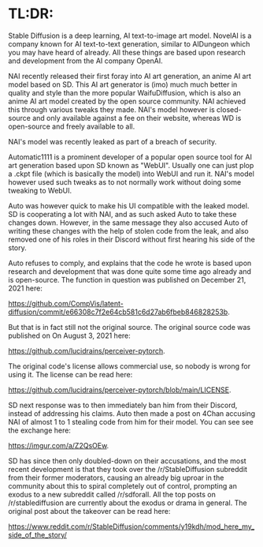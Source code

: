 # TL:DR: 

Stable Diffusion is a deep learning, AI text-to-image art model. NovelAI is a company known for AI text-to-text generation, similar to AIDungeon which you may have heard of already. All these things are based upon research and development from the AI company OpenAI. 

NAI recently released their first foray into AI art generation, an anime AI art model based on SD. This AI art generator is (imo) much much better in quality and style than the more popular WaifuDiffusion, which is also an anime AI art model created by the open source community. NAI achieved this through various tweaks they made. NAI's model however is closed-source and only available against a fee on their website, whereas WD is open-source and freely available to all.

NAI's model was recently leaked as part of a breach of security. 

Automatic1111 is a prominent developer of a popular open source tool for AI art generation based upon SD known as "WebUI". Usually one can just plop a .ckpt file (which is basically the model) into WebUI and run it. NAI's model however used such tweaks as to not normally work without doing some tweaking to WebUI. 

Auto was however quick to make his UI compatible with the leaked model. SD is cooperating a lot with NAI, and as such asked Auto to take these changes down. However, in the same message they also accused Auto of writing these changes with the help of stolen code from the leak, and also removed one of his roles in their Discord without first hearing his side of the story.

Auto refuses to comply, and explains that the code he wrote is based upon research and development that was done quite some time ago already and is open-source. The function in question was published on December 21, 2021 here:

https://github.com/CompVis/latent-diffusion/commit/e66308c7f2e64cb581c6d27ab6fbeb846828253b. 

But that is in fact still not the original source. The original source code was published on On August 3, 2021 here: 

https://github.com/lucidrains/perceiver-pytorch. 

The original code's license allows commercial use, so nobody is wrong for using it. The license can be read here:

https://github.com/lucidrains/perceiver-pytorch/blob/main/LICENSE. 

SD next response was to then immediately ban him from their Discord, instead of addressing his claims. Auto then made a post on 4Chan accusing NAI of almost 1 to 1 stealing code from him for their model. You can see see the exchange here: 

https://imgur.com/a/Z2QsOEw.

SD has since then only doubled-down on their accusations, and the most recent development is that they took over the /r/StableDiffusion subreddit from their former moderators, causing an already big uproar in the community about this to spiral completely out of control, prompting an exodus to a new subreddit called /r/sdforall. All the top posts on /r/stablediffusion are currently about the exodus or drama in general. The original post about the takeover can be read here: 

https://www.reddit.com/r/StableDiffusion/comments/y19kdh/mod_here_my_side_of_the_story/
